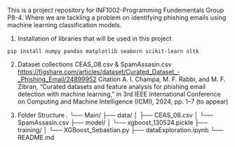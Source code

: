 This is a project repository for INF1002-Programming Fundementals Group P8-4.
Where we are tackling a problem on identifying phishing emails using machine learning classification models.

1. Installation of libraries that will be used in this project
```
pip install numpy pandas matplotlib seaborn scikit-learn nltk
```

2. Dataset collections
CEAS_08.csv & SpamAssasin.csv
https://figshare.com/articles/dataset/Curated_Dataset_-_Phishing_Email/24899952
Citation
A. I. Champa, M. F. Rabbi, and M. F. Zibran, “Curated datasets and feature analysis for phishing email detection with machine learning,” in 3rd IEEE International Conference on Computing and Machine Intelligence (ICMI), 2024, pp. 1–7 (to appear)

3. Folder Structure
.
└── Main/
    ├── data/
    │   ├── CEAS_08.csv
    │   └── SpamAssasin.csv
    ├── model/
    │   └── xgboost_130524.pickle
    ├── training/
    │   └── XGBoost_Sebastian.py
    ├── dataExploration.ipynb
    └── README.md

